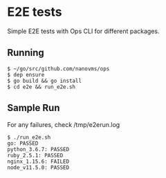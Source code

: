 # E2E tests
Simple E2E tests with Ops CLI for different packages.

## Running
```
$ ~/go/src/github.com/nanovms/ops
$ dep ensure
$ go build && go install
$ cd e2e && run_e2e.sh
```

## Sample Run
For any failures, check /tmp/e2erun.log

```
$ ./run_e2e.sh 
go: PASSED
python_3.6.7: PASSED
ruby_2.5.1: PASSED
nginx_1.15.6: FAILED
node_v11.5.0: PASSED
```

